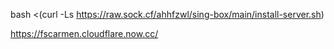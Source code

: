 bash <(curl -Ls https://raw.sock.cf/ahhfzwl/sing-box/main/install-server.sh)

https://fscarmen.cloudflare.now.cc/
